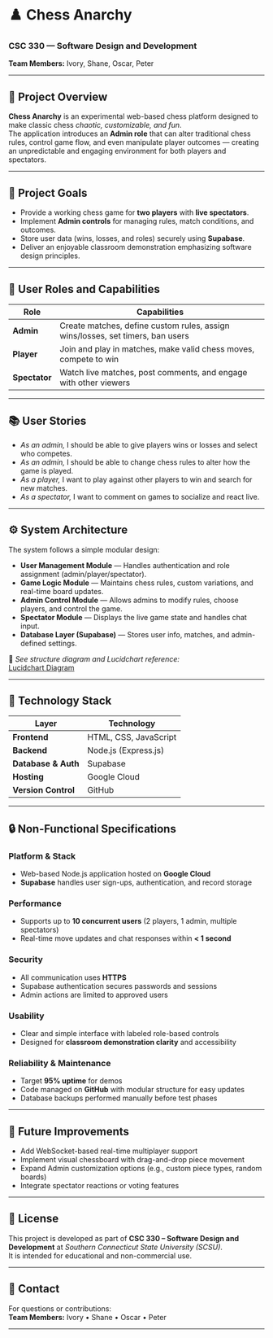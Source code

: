 # ♟️ Chess Anarchy

### CSC 330 — Software Design and Development  
**Team Members:** Ivory, Shane, Oscar, Peter  

---

## 🧠 Project Overview

**Chess Anarchy** is an experimental web-based chess platform designed to make classic chess *chaotic, customizable, and fun*.  
The application introduces an **Admin role** that can alter traditional chess rules, control game flow, and even manipulate player outcomes — creating an unpredictable and engaging environment for both players and spectators.

---

## 🎯 Project Goals

- Provide a working chess game for **two players** with **live spectators**.  
- Implement **Admin controls** for managing rules, match conditions, and outcomes.  
- Store user data (wins, losses, and roles) securely using **Supabase**.  
- Deliver an enjoyable classroom demonstration emphasizing software design principles.

---

## 👥 User Roles and Capabilities

| Role | Capabilities |
|------|---------------|
| **Admin** | Create matches, define custom rules, assign wins/losses, set timers, ban users |
| **Player** | Join and play in matches, make valid chess moves, compete to win |
| **Spectator** | Watch live matches, post comments, and engage with other viewers |

---

## 📚 User Stories

- *As an admin,* I should be able to give players wins or losses and select who competes.  
- *As an admin,* I should be able to change chess rules to alter how the game is played.  
- *As a player,* I want to play against other players to win and search for new matches.  
- *As a spectator,* I want to comment on games to socialize and react live.

---

## ⚙️ System Architecture

The system follows a simple modular design:
- **User Management Module** — Handles authentication and role assignment (admin/player/spectator).  
- **Game Logic Module** — Maintains chess rules, custom variations, and real-time board updates.  
- **Admin Control Module** — Allows admins to modify rules, choose players, and control the game.  
- **Spectator Module** — Displays the live game state and handles chat input.  
- **Database Layer (Supabase)** — Stores user info, matches, and admin-defined settings.

📘 *See structure diagram and Lucidchart reference:*  
[Lucidchart Diagram](https://lucid.app/lucidchart/b9101597-4cdd-4d94-b775-6aefb0468d84/edit?crop=content&page=0&signature=cdb839b70f0fb4989bbcbea5bfed7cdf47d62a6264ff54f501e67ed035e04526)

---

## 🧩 Technology Stack

| Layer | Technology |
|-------|-------------|
| **Frontend** | HTML, CSS, JavaScript |
| **Backend** | Node.js (Express.js) |
| **Database & Auth** | Supabase |
| **Hosting** | Google Cloud |
| **Version Control** | GitHub |

---

## 🔒 Non-Functional Specifications

### Platform & Stack
- Web-based Node.js application hosted on **Google Cloud**  
- **Supabase** handles user sign-ups, authentication, and record storage

### Performance
- Supports up to **10 concurrent users** (2 players, 1 admin, multiple spectators)  
- Real-time move updates and chat responses within **< 1 second**

### Security
- All communication uses **HTTPS**  
- Supabase authentication secures passwords and sessions  
- Admin actions are limited to approved users

### Usability
- Clear and simple interface with labeled role-based controls  
- Designed for **classroom demonstration clarity** and accessibility

### Reliability & Maintenance
- Target **95% uptime** for demos  
- Code managed on **GitHub** with modular structure for easy updates  
- Database backups performed manually before test phases

---

## 🧠 Future Improvements

- Add WebSocket-based real-time multiplayer support  
- Implement visual chessboard with drag-and-drop piece movement  
- Expand Admin customization options (e.g., custom piece types, random boards)  
- Integrate spectator reactions or voting features

---

## 🧾 License

This project is developed as part of **CSC 330 – Software Design and Development** at *Southern Connecticut State University (SCSU)*.  
It is intended for educational and non-commercial use.

---

## 💬 Contact

For questions or contributions:  
**Team Members:** Ivory • Shane • Oscar • Peter  

---
